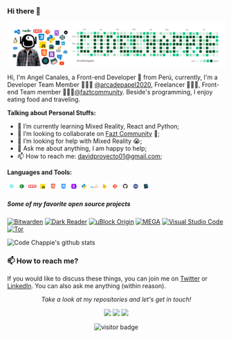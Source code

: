 ### Hi there 👋
![](https://raw.githubusercontent.com/codechappie/codechappie/master/assets/images/Fondo.png)

<!-- **codechappie/codechappie** is a ✨ _special_ ✨ repository because its `README.md` (this file) appears on your GitHub profile. -->

Hi, I'm Angel Canales, a Front-end Developer 🚀 from Perú, currently, I'm a Developer Team Member 🙍🏽‍♂️ [@arcadepapel2020](https://github.com/arcadepapel2020), Freelancer 👨🏽‍💻, Front-end Team member 👨🏽‍💼[@faztcommunity](https://github.com/faztcommunity/). Beside's programming, I enjoy eating food and traveling.
 
**Talking about Personal Stuffs:**

<!-- - 👨🏽‍💻 I’m currently working on [A-POP](https://github.com/abhisheknaiidu/A-POP); -->
- 🌱 I’m currently learning Mixed Reality, React and Python; 
- 👯 I’m looking to collaborate on [Fazt Community](https://github.com/faztcommunity/) 🤝;
- 🤔 I’m looking for help with Mixed Reality 😭;
- 💬 Ask me about anything, I am happy to help;
- 📫 How to reach me: davidproyecto01@gmail.com;
<!-- - 📝[Resume](https://drive.google.com/file/d/1TIgJ7rDBUYSkbs_QNcIEttJ5BFaIW3nn/view) -->


**Languages and Tools:**  

<code><img height="20" src="https://raw.githubusercontent.com/codechappie/codechappie/master/assets/images/react.png"></code>
<code><img height="20" src="https://raw.githubusercontent.com/codechappie/codechappie/master/assets/images/node.png"></code>
<code><img height="20" src="https://raw.githubusercontent.com/codechappie/codechappie/master/assets/images/npm.png"></code>
<code><img height="20" src="https://raw.githubusercontent.com/codechappie/codechappie/master/assets/images/javascript.png"></code>
<code><img height="20" src="https://raw.githubusercontent.com/codechappie/codechappie/master/assets/images/html.png"></code>
<code><img height="20" src="https://raw.githubusercontent.com/codechappie/codechappie/master/assets/images/css.png"></code>
<code><img height="20" src="https://raw.githubusercontent.com/codechappie/codechappie/master/assets/images/Bootstrap.png"></code>
<code><img height="20" src="https://raw.githubusercontent.com/codechappie/codechappie/master/assets/images/python.png"></code>
<code><img height="20" src="https://raw.githubusercontent.com/codechappie/codechappie/master/assets/images/mysql.png"></code>
<code><img height="20" src="https://raw.githubusercontent.com/codechappie/codechappie/master/assets/images/firebase.png"></code>
<code><img height="20" src="https://raw.githubusercontent.com/codechappie/codechappie/master/assets/images/git.png"></code>
<code><img height="20" src="https://raw.githubusercontent.com/codechappie/codechappie/master/assets/images/github.png"></code>
<code><img height="20" src="https://raw.githubusercontent.com/codechappie/codechappie/master/assets/images/php.png"></code>
<code><img height="20" src="https://raw.githubusercontent.com/codechappie/codechappie/master/assets/images/visualstudiocode.png"></code>
<!--
## Programming Languages
<img src = 'https://github.com/MarikIshtar007/MarikIshtar007/blob/master/images/c-original.svg' width='30'/> <img src = 'https://github.com/MarikIshtar007/MarikIshtar007/blob/master/images/cpp.svg' width='30'/> <img src = 'https://github.com/MarikIshtar007/MarikIshtar007/blob/master/images/pycharm.svg' width='30'/> <img src = 'https://github.com/MarikIshtar007/MarikIshtar007/blob/master/images/python2.png' height='30'/> <img src = 'https://github.com/MarikIshtar007/MarikIshtar007/blob/master/images/flutter-logo.svg' width='30'/> <img src = 'https://github.com/MarikIshtar007/MarikIshtar007/blob/master/images/html.svg' width='30'/> <img src = 'https://github.com/MarikIshtar007/MarikIshtar007/blob/master/images/css.svg' width='30'/> <img src = 'https://github.com/MarikIshtar007/MarikIshtar007/blob/master/images/js.svg' width='30'/> <img src = 'https://github.com/MarikIshtar007/MarikIshtar007/blob/master/images/bootstrap.svg' width='33'/> <img src = 'https://github.com/MarikIshtar007/MarikIshtar007/blob/master/images/django.svg' height='40'/> <img src = 'https://github.com/MarikIshtar007/MarikIshtar007/blob/master/images/flask.png' width='30'/> <img src = 'https://github.com/MarikIshtar007/MarikIshtar007/blob/master/images/php.svg' width='40'/>
 <img src = 'https://github.com/MarikIshtar007/MarikIshtar007/blob/master/images/sql.svg' width='30'/> <img src = 'https://github.com/MarikIshtar007/MarikIshtar007/blob/master/images/git.svg' width='30'/>
-->

##### Some of my favorite open source projects

[![Bitwarden](https://img.shields.io/badge/-Bitwarden-444444?style=flat&logo=bitwarden&logoColor=175DDC)](https://github.com/bitwarden)
[![Dark Reader](<https://img.shields.io/badge/-Dark&#160;Reader-444444?style=flat&logo=Dark-Reader&logoColor=2f7485>)](https://github.com/darkreader/darkreader)
[![uBlock Origin](<https://img.shields.io/badge/-uBlock&#160;Origin-444444?style=flat&logo=UBlock-Origin&logoColor=800000>)](https://github.com/gorhill/uBlock)
[![MEGA](https://img.shields.io/badge/-MEGA-444444?style=flat&logo=mega&logoColor=D9272E)](https://github.com/meganz/)
[![Visual Studio Code](https://img.shields.io/badge/-VSCode-444444?style=flat&logo=visual-studio-code&logoColor=007ACC)](https://github.com/microsoft/vscode)
[![Tor](https://img.shields.io/badge/-Tor-444444?style=flat&logo=tor&logoColor=7E4798)](https://www.torproject.org/)
<!--
### ⚡ One line that describes me best? 
An ambitious young who loves code,  and sometime codes too.😉😉


### 👯 My other interests
I have a knack for writing too and write on my personal blog- [Garima Codes](https://garimasingh.netlify.app/) or on [Medium](https://medium.com/@garingh128).
I look forward to absorb knowledge🧠,gain experience👨‍🏭, collaborate🤝 and build amazing products 🏭for the world🌍!
-->

<!-- [![Top Langs](https://github-readme-stats-teal-five.vercel.app/api/top-langs/?username=codechappie&layout=compact&show_icons=true&title_color=fff&icon_color=79ff97&text_color=9f9f9f&bg_color=151515)](https://github.com/codechappie/github-readme-stats) -->

![Code Chappie's github stats](https://github-readme-stats-teal-five.vercel.app/api?username=codechappie&show_icons=true&title_color=fff&icon_color=79ff97&text_color=9f9f9f&bg_color=151515)


### 📫 How to reach me?
If you would like to discuss these things, you can join me on [Twitter](https://twitter.com/codechappie) or [LinkedIn](https://www.linkedin.com/in/codechappie/). You can also ask me anything (within reason).
<!--
### 💬 Want to know more about me?
You can find me on- [My personal portfolio](http://garimasingh.me) and on [Sourcerer](https://sourcerer.io/garimasingh128).

 
[![ReadMe Card](https://github-readme-stats-teal-five.vercel.app/api/pin/?username=codechappie&repo=github-readme-stats&show_icons=true&title_color=fff&icon_color=79ff97&text_color=9f9f9f&bg_color=151515)](https://github.com/codechappie/codechappie.github.io)
-->
<p align="center">
  <i>Take a look at my repositories and let's get in touch!</i>

<p align="center">
<a href= "https://github.com/codechappie/"><img src="https://img.icons8.com/material-outlined/27/000000/ball-point-pen.png"/></a>
<a href= "https://www.linkedin.com/in/codechappie/"><img src="https://img.icons8.com/material-outlined/30/000000/linkedin.png"/></a>
<a href= "https://twitter.com/codechappie"><img src="https://img.icons8.com/material-outlined/30/000000/twitter.png"/></a>
<!-- <a href= "https://halfrost.com"><img src="https://img.icons8.com/material-outlined/27/000000/geography.png"/></a> -->
</p>
 
<p align="center">
<!--<img src="https://visitor-badge.glitch.me/badge?page_id=halfrost.halfrost" alt="visitor badge"/>-->
<img src="https://visitor-badge.laobi.icu/badge?page_id=codechappie.codechappie" alt="visitor badge"/>       
</p>

</p>

